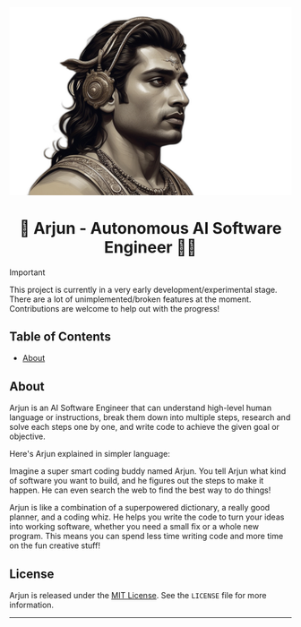 <p align="center">
  <img src="assets/Arjun.png" alt="Arjun Logo" width="550" >
</p>

<h1 align="center">🚀 Arjun - Autonomous AI Software Engineer 👩‍💻</h1>


> [!IMPORTANT]  
> This project is currently in a very early development/experimental stage. There are a lot of unimplemented/broken features at the moment. Contributions are welcome to help out with the progress!

## Table of Contents

- [About](#about)


## About
Arjun is an AI Software Engineer that can understand high-level human language or instructions, break them down into multiple steps, research and solve each steps one by one, and write code to achieve the given goal or objective.

Here's Arjun explained in simpler language:

Imagine a super smart coding buddy named Arjun. You tell Arjun what kind of software you want to build, and he figures out the steps to make it happen. He can even search the web to find the best way to do things!

Arjun is like a combination of a superpowered dictionary, a really good planner, and a coding whiz. He helps you write the code to turn your ideas into working software,  whether you need a small fix or a whole new program.  This means you can spend less time writing code and more time on the fun creative stuff!



## License

Arjun is released under the [MIT License](https://opensource.org/licenses/MIT). See the `LICENSE` file for more information.

---
